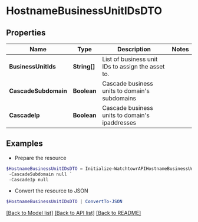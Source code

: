 # HostnameBusinessUnitIDsDTO
## Properties

Name | Type | Description | Notes
------------ | ------------- | ------------- | -------------
**BusinessUnitIds** | **String[]** | List of business unit IDs to assign the asset to. | 
**CascadeSubdomain** | **Boolean** | Cascade business units to domain&#39;s subdomains | 
**CascadeIp** | **Boolean** | Cascade business units to domain&#39;s ipaddresses | 

## Examples

- Prepare the resource
```powershell
$HostnameBusinessUnitIDsDTO = Initialize-WatchtowrAPIHostnameBusinessUnitIDsDTO  -BusinessUnitIds [1,2,3] `
 -CascadeSubdomain null `
 -CascadeIp null
```

- Convert the resource to JSON
```powershell
$HostnameBusinessUnitIDsDTO | ConvertTo-JSON
```

[[Back to Model list]](../README.md#documentation-for-models) [[Back to API list]](../README.md#documentation-for-api-endpoints) [[Back to README]](../README.md)

